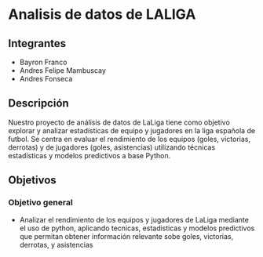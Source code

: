 # Analisis de datos de LALIGA
## Integrantes
- Bayron Franco 
- Andres Felipe Mambuscay
- Andres Fonseca
## Descripción
Nuestro proyecto de análisis de datos de LaLiga tiene como objetivo explorar y analizar
estadísticas de equipo y jugadores en la liga española de futbol. Se centra en evaluar el
rendimiento de los equipos (goles, victorias, derrotas) y de jugadores (goles, asistencias)
utilizando técnicas estadísticas y modelos predictivos a base Python.
## Objetivos
### Objetivo general
- Analizar el rendimiento de los equipos y jugadores de LaLiga mediante el uso de python, aplicando tecnicas, estadisticas y modelos predictivos que permitan obtener información relevante sobe goles, victorias, derrotas, y asistencias 
